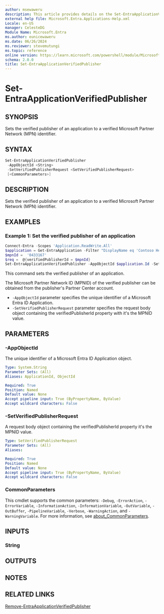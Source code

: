 ```yaml
---
author: msewaweru
description: This article provides details on the Set-EntraApplicationVerifiedPublisher command.
external help file: Microsoft.Entra.Applications-Help.xml
Locale: en-US
manager: CelesteDG
Module Name: Microsoft.Entra
ms.author: eunicewaweru
ms.date: 06/26/2024
ms.reviewer: stevemutungi
ms.topic: reference
online version: https://learn.microsoft.com/powershell/module/Microsoft.Entra/Set-EntraApplicationVerifiedPublisher
schema: 2.0.0
title: Set-EntraApplicationVerifiedPublisher
---
```


# Set-EntraApplicationVerifiedPublisher

## SYNOPSIS

Sets the verified publisher of an application to a verified Microsoft Partner Network (MPN) identifier.

## SYNTAX

```powershell
Set-EntraApplicationVerifiedPublisher
 -AppObjectId <String>
 -SetVerifiedPublisherRequest <SetVerifiedPublisherRequest>
 [<CommonParameters>]
```

## DESCRIPTION

Sets the verified publisher of an application to a verified Microsoft Partner Network (MPN) identifier.

## EXAMPLES

### Example 1: Set the verified publisher of an application

```powershell
Connect-Entra -Scopes 'Application.ReadWrite.All'
$application = Get-EntraApplication -Filter "DisplayName eq 'Contoso Helpdesk Application'"
$mpnId =  '0433167'
$req =  @{verifiedPublisherId = $mpnId}
Set-EntraApplicationVerifiedPublisher -AppObjectId $application.Id -SetVerifiedPublisherRequest $req
```

This command sets the verified publisher of an application.

The Microsoft Partner Network ID (MPNID) of the verified publisher can be obtained from the publisher's Partner Center account.

- `-AppObjectId` parameter specifies the unique identifier of a Microsoft Entra ID Application.
- `-SetVerifiedPublisherRequest` parameter specifies the request body object containing the verifiedPublisherId property with it's the MPNID value.

## PARAMETERS

### -AppObjectId

The unique identifier of a Microsoft Entra ID Application object.

```yaml
Type: System.String
Parameter Sets: (All)
Aliases: ApplicationId, ObjectId

Required: True
Position: Named
Default value: None
Accept pipeline input: True (ByPropertyName, ByValue)
Accept wildcard characters: False
```

### -SetVerifiedPublisherRequest

A request body object containing the verifiedPublisherId property it's the MPNID value.

```yaml
Type: SetVerifiedPublisherRequest
Parameter Sets: (All)
Aliases:

Required: True
Position: Named
Default value: None
Accept pipeline input: True (ByPropertyName, ByValue)
Accept wildcard characters: False
```

### CommonParameters

This cmdlet supports the common parameters: `-Debug`, `-ErrorAction`, `-ErrorVariable`, `-InformationAction`, `-InformationVariable`, `-OutVariable`, `-OutBuffer`, `-PipelineVariable`, `-Verbose`, `-WarningAction`, and `-WarningVariable`. For more information, see [about_CommonParameters](https://go.microsoft.com/fwlink/?LinkID=113216).

## INPUTS

### String

## OUTPUTS

## NOTES

## RELATED LINKS

[Remove-EntraApplicationVerifiedPublisher](Remove-EntraApplicationVerifiedPublisher.md)
